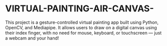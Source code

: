 # VIRTUAL-PAINTING-AIR-CANVAS-
This project is a gesture-controlled virtual painting app built using Python, OpenCV, and Mediapipe. It allows users to draw on a digital canvas using their index finger, with no need for mouse, keyboard, or touchscreen — just a webcam and your hand!
